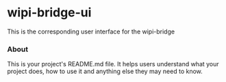 wipi-bridge-ui
==============

This is the corresponding user interface for the wipi-bridge

### About

This is your project's README.md file. It helps users understand what your
project does, how to use it and anything else they may need to know.